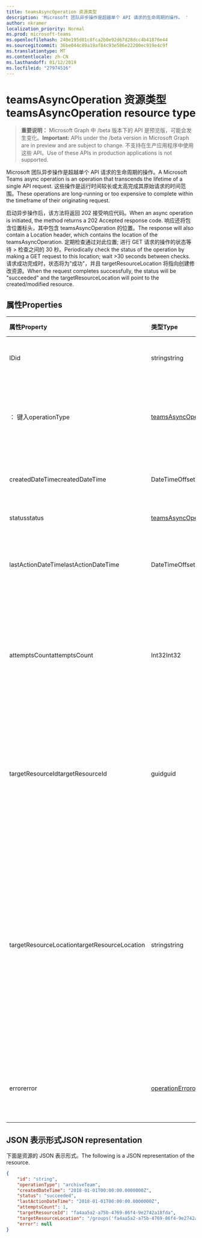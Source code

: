 ```yaml
---
title: teamsAsyncOperation 资源类型
description: 'Microsoft 团队异步操作是超越单个 API 请求的生命周期的操作。 '
author: nkramer
localization_priority: Normal
ms.prod: microsoft-teams
ms.openlocfilehash: 240e195d01c8fca2b0e92d67d28dcc4b41876e44
ms.sourcegitcommit: 36be044c89a19af84c93e586e22200ec919e4c9f
ms.translationtype: MT
ms.contentlocale: zh-CN
ms.lasthandoff: 01/12/2019
ms.locfileid: "27974516"
---
```

# <a name="teamsasyncoperation-resource-type"></a><span data-ttu-id="30e2d-103">teamsAsyncOperation 资源类型</span><span class="sxs-lookup"><span data-stu-id="30e2d-103">teamsAsyncOperation resource type</span></span>

> <span data-ttu-id="30e2d-104">**重要说明：** Microsoft Graph 中 /beta 版本下的 API 是预览版，可能会发生变化。</span><span class="sxs-lookup"><span data-stu-id="30e2d-104">**Important:** APIs under the /beta version in Microsoft Graph are in preview and are subject to change.</span></span> <span data-ttu-id="30e2d-105">不支持在生产应用程序中使用这些 API。</span><span class="sxs-lookup"><span data-stu-id="30e2d-105">Use of these APIs in production applications is not supported.</span></span>

<span data-ttu-id="30e2d-106">Microsoft 团队异步操作是超越单个 API 请求的生命周期的操作。</span><span class="sxs-lookup"><span data-stu-id="30e2d-106">A Microsoft Teams async operation is an operation that transcends the lifetime of a single API request.</span></span> <span data-ttu-id="30e2d-107">这些操作是运行时间较长或太高完成其原始请求的时间范围。</span><span class="sxs-lookup"><span data-stu-id="30e2d-107">These operations are long-running or too expensive to complete within the timeframe of their originating request.</span></span>

<span data-ttu-id="30e2d-108">启动异步操作后，该方法将返回 202 接受响应代码。</span><span class="sxs-lookup"><span data-stu-id="30e2d-108">When an async operation is initiated, the method returns a 202 Accepted response code.</span></span> <span data-ttu-id="30e2d-109">响应还将包含位置标头，其中包含 teamsAsyncOperation 的位置。</span><span class="sxs-lookup"><span data-stu-id="30e2d-109">The response will also contain a Location header, which contains the location of the teamsAsyncOperation.</span></span> <span data-ttu-id="30e2d-110">定期检查通过对此位置; 进行 GET 请求的操作的状态等待 > 检查之间的 30 秒。</span><span class="sxs-lookup"><span data-stu-id="30e2d-110">Periodically check the status of the operation by making a GET request to this location; wait >30 seconds between checks.</span></span>
<span data-ttu-id="30e2d-111">请求成功完成时，状态将为"成功"，并且 targetResourceLocation 将指向创建修改资源。</span><span class="sxs-lookup"><span data-stu-id="30e2d-111">When the request completes successfully, the status will be "succeeded" and the targetResourceLocation will point to the created/modified resource.</span></span>

## <a name="properties"></a><span data-ttu-id="30e2d-112">属性</span><span class="sxs-lookup"><span data-stu-id="30e2d-112">Properties</span></span>

| <span data-ttu-id="30e2d-113">属性</span><span class="sxs-lookup"><span data-stu-id="30e2d-113">Property</span></span> | <span data-ttu-id="30e2d-114">类型</span><span class="sxs-lookup"><span data-stu-id="30e2d-114">Type</span></span>   | <span data-ttu-id="30e2d-115">说明</span><span class="sxs-lookup"><span data-stu-id="30e2d-115">Description</span></span> |
|:---------------|:--------|:----------|
|<span data-ttu-id="30e2d-116">ID</span><span class="sxs-lookup"><span data-stu-id="30e2d-116">id</span></span>|<span data-ttu-id="30e2d-117">string</span><span class="sxs-lookup"><span data-stu-id="30e2d-117">string</span></span> |<span data-ttu-id="30e2d-118">唯一的操作的 id。</span><span class="sxs-lookup"><span data-stu-id="30e2d-118">Unique operation id.</span></span>|
|<span data-ttu-id="30e2d-119">： 键入</span><span class="sxs-lookup"><span data-stu-id="30e2d-119">operationType</span></span>|[<span data-ttu-id="30e2d-120">teamsAsyncOperationType</span><span class="sxs-lookup"><span data-stu-id="30e2d-120">teamsAsyncOperationType</span></span>](teamsasyncoperationtype.md) |<span data-ttu-id="30e2d-121">表示所描述的操作的类型。</span><span class="sxs-lookup"><span data-stu-id="30e2d-121">Denotes which type of operation is being described.</span></span>|
|<span data-ttu-id="30e2d-122">createdDateTime</span><span class="sxs-lookup"><span data-stu-id="30e2d-122">createdDateTime</span></span>|<span data-ttu-id="30e2d-123">DateTimeOffset</span><span class="sxs-lookup"><span data-stu-id="30e2d-123">DateTimeOffset</span></span> |<span data-ttu-id="30e2d-124">创建操作的时间。</span><span class="sxs-lookup"><span data-stu-id="30e2d-124">Time when the operation was created.</span></span>|
|<span data-ttu-id="30e2d-125">status</span><span class="sxs-lookup"><span data-stu-id="30e2d-125">status</span></span>|[<span data-ttu-id="30e2d-126">teamsAsyncOperationStatus</span><span class="sxs-lookup"><span data-stu-id="30e2d-126">teamsAsyncOperationStatus</span></span>](teamsasyncoperationstatus.md)| <span data-ttu-id="30e2d-127">操作状态。</span><span class="sxs-lookup"><span data-stu-id="30e2d-127">Operation status.</span></span>|
|<span data-ttu-id="30e2d-128">lastActionDateTime</span><span class="sxs-lookup"><span data-stu-id="30e2d-128">lastActionDateTime</span></span>|<span data-ttu-id="30e2d-129">DateTimeOffset</span><span class="sxs-lookup"><span data-stu-id="30e2d-129">DateTimeOffset</span></span> |<span data-ttu-id="30e2d-130">上次更新时间异步操作的时间。</span><span class="sxs-lookup"><span data-stu-id="30e2d-130">Time when the async operation was last updated.</span></span>|
|<span data-ttu-id="30e2d-131">attemptsCount</span><span class="sxs-lookup"><span data-stu-id="30e2d-131">attemptsCount</span></span>|<span data-ttu-id="30e2d-132">Int32</span><span class="sxs-lookup"><span data-stu-id="30e2d-132">Int32</span></span>|<span data-ttu-id="30e2d-133">操作已被标记为成功或失败前尝试次数。</span><span class="sxs-lookup"><span data-stu-id="30e2d-133">Number of times the operation was attempted before being marked successful or failed.</span></span>|
|<span data-ttu-id="30e2d-134">targetResourceId</span><span class="sxs-lookup"><span data-stu-id="30e2d-134">targetResourceId</span></span>|<span data-ttu-id="30e2d-135">guid</span><span class="sxs-lookup"><span data-stu-id="30e2d-135">guid</span></span> |<span data-ttu-id="30e2d-136">创建或修改此异步操作，通常[团队](../resources/team.md)的结果的对象 ID。</span><span class="sxs-lookup"><span data-stu-id="30e2d-136">The ID of the object that's created or modified as result of this async operation, typically a [team](../resources/team.md).</span></span>|
|<span data-ttu-id="30e2d-137">targetResourceLocation</span><span class="sxs-lookup"><span data-stu-id="30e2d-137">targetResourceLocation</span></span>|<span data-ttu-id="30e2d-138">string</span><span class="sxs-lookup"><span data-stu-id="30e2d-138">string</span></span>|<span data-ttu-id="30e2d-139">对象已创建或修改此异步操作的结果的位置。</span><span class="sxs-lookup"><span data-stu-id="30e2d-139">The location of the object that's created or modified as result of this async operation.</span></span> <span data-ttu-id="30e2d-140">此 URL 应视为不透明的值，并不解析到它的组件路径。</span><span class="sxs-lookup"><span data-stu-id="30e2d-140">This URL should be treated as an opaque value and not parsed into its component paths.</span></span>|
|<span data-ttu-id="30e2d-141">error</span><span class="sxs-lookup"><span data-stu-id="30e2d-141">error</span></span>|[<span data-ttu-id="30e2d-142">operationError</span><span class="sxs-lookup"><span data-stu-id="30e2d-142">operationError</span></span>](operationerror.md)|<span data-ttu-id="30e2d-143">使异步操作失败的任何错误。</span><span class="sxs-lookup"><span data-stu-id="30e2d-143">Any error that causes the async operation to fail.</span></span>|

## <a name="json-representation"></a><span data-ttu-id="30e2d-144">JSON 表示形式</span><span class="sxs-lookup"><span data-stu-id="30e2d-144">JSON representation</span></span>

<span data-ttu-id="30e2d-145">下面是资源的 JSON 表示形式。</span><span class="sxs-lookup"><span data-stu-id="30e2d-145">The following is a JSON representation of the resource.</span></span>

<!-- {
  "blockType": "resource",
  "keyProperty": "id",
  "@odata.type": "microsoft.graph.teamsasyncoperation"
}-->

```json
{
    "id": "string",
    "operationType": "archiveTeam",
    "createdDateTime": "2018-01-01T00:00:00.0000000Z",
    "status": "succeeded",
    "lastActionDateTime": "2018-01-01T00:00:00.0000000Z",
    "attemptsCount": 1,
    "targetResourceId": "fa4aa5a2-a75b-4769-86f4-9e2742a18fda",
    "targetResourceLocation": "/groups('fa4aa5a2-a75b-4769-86f4-9e2742a18fda')/team",
    "error": null
}
```

<!-- uuid: 20fd7863-9545-40d4-ae8f-fee2d115a690
2015-10-25 14:57:30 UTC -->
<!-- {
  "type": "#page.annotation",
  "description": "teams async operation resource",
  "keywords": "",
  "section": "documentation",
  "tocPath": ""
}-->
